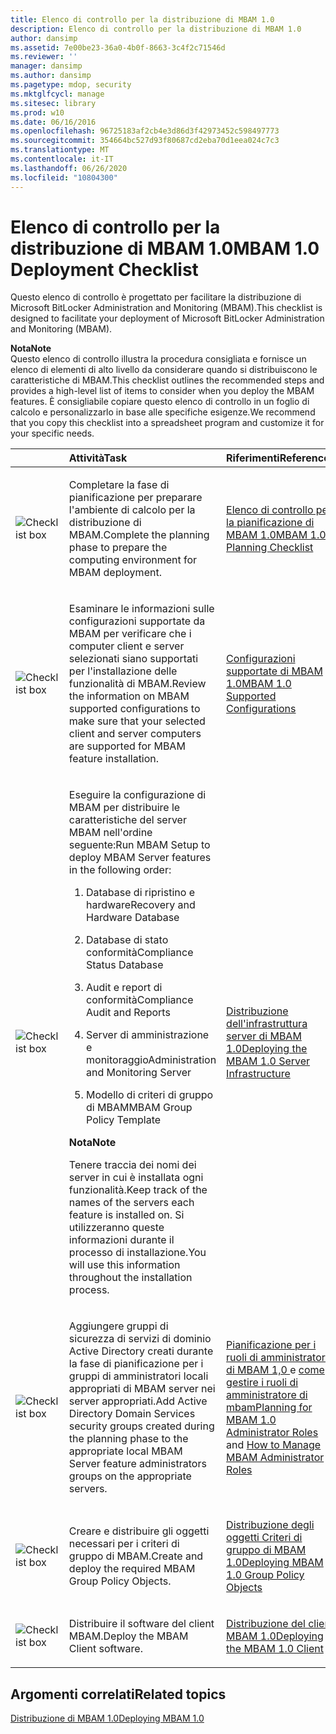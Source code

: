 ```yaml
---
title: Elenco di controllo per la distribuzione di MBAM 1.0
description: Elenco di controllo per la distribuzione di MBAM 1.0
author: dansimp
ms.assetid: 7e00be23-36a0-4b0f-8663-3c4f2c71546d
ms.reviewer: ''
manager: dansimp
ms.author: dansimp
ms.pagetype: mdop, security
ms.mktglfcycl: manage
ms.sitesec: library
ms.prod: w10
ms.date: 06/16/2016
ms.openlocfilehash: 96725183af2cb4e3d86d3f42973452c598497773
ms.sourcegitcommit: 354664bc527d93f80687cd2eba70d1eea024c7c3
ms.translationtype: MT
ms.contentlocale: it-IT
ms.lasthandoff: 06/26/2020
ms.locfileid: "10804300"
---
```

# <span data-ttu-id="86b6f-103">Elenco di controllo per la distribuzione di MBAM 1.0</span><span class="sxs-lookup"><span data-stu-id="86b6f-103">MBAM 1.0 Deployment Checklist</span></span>


<span data-ttu-id="86b6f-104">Questo elenco di controllo è progettato per facilitare la distribuzione di Microsoft BitLocker Administration and Monitoring (MBAM).</span><span class="sxs-lookup"><span data-stu-id="86b6f-104">This checklist is designed to facilitate your deployment of Microsoft BitLocker Administration and Monitoring (MBAM).</span></span>

**<span data-ttu-id="86b6f-105">Nota</span><span class="sxs-lookup"><span data-stu-id="86b6f-105">Note</span></span>**  
<span data-ttu-id="86b6f-106">Questo elenco di controllo illustra la procedura consigliata e fornisce un elenco di elementi di alto livello da considerare quando si distribuiscono le caratteristiche di MBAM.</span><span class="sxs-lookup"><span data-stu-id="86b6f-106">This checklist outlines the recommended steps and provides a high-level list of items to consider when you deploy the MBAM features.</span></span> <span data-ttu-id="86b6f-107">È consigliabile copiare questo elenco di controllo in un foglio di calcolo e personalizzarlo in base alle specifiche esigenze.</span><span class="sxs-lookup"><span data-stu-id="86b6f-107">We recommend that you copy this checklist into a spreadsheet program and customize it for your specific needs.</span></span>



<table>
<colgroup>
<col width="25%" />
<col width="25%" />
<col width="25%" />
<col width="25%" />
</colgroup>
<thead>
<tr class="header">
<th align="left"></th>
<th align="left"><span data-ttu-id="86b6f-108">Attività</span><span class="sxs-lookup"><span data-stu-id="86b6f-108">Task</span></span></th>
<th align="left"><span data-ttu-id="86b6f-109">Riferimenti</span><span class="sxs-lookup"><span data-stu-id="86b6f-109">References</span></span></th>
<th align="left"><span data-ttu-id="86b6f-110">Note</span><span class="sxs-lookup"><span data-stu-id="86b6f-110">Notes</span></span></th>
</tr>
</thead>
<tbody>
<tr class="odd">
<td align="left"><img src="images/checklistbox.gif" alt="Checklist box" /></td>
<td align="left"><p><span data-ttu-id="86b6f-111">Completare la fase di pianificazione per preparare l'ambiente di calcolo per la distribuzione di MBAM.</span><span class="sxs-lookup"><span data-stu-id="86b6f-111">Complete the planning phase to prepare the computing environment for MBAM deployment.</span></span></p></td>
<td align="left"><p><a href="mbam-10-planning-checklist.md" data-raw-source="[MBAM 1.0 Planning Checklist](mbam-10-planning-checklist.md)"><span data-ttu-id="86b6f-112">Elenco di controllo per la pianificazione di MBAM 1.0</span><span class="sxs-lookup"><span data-stu-id="86b6f-112">MBAM 1.0 Planning Checklist</span></span></a></p></td>
<td align="left"><p></p></td>
</tr>
<tr class="even">
<td align="left"><img src="images/checklistbox.gif" alt="Checklist box" /></td>
<td align="left"><p><span data-ttu-id="86b6f-113">Esaminare le informazioni sulle configurazioni supportate da MBAM per verificare che i computer client e server selezionati siano supportati per l'installazione delle funzionalità di MBAM.</span><span class="sxs-lookup"><span data-stu-id="86b6f-113">Review the information on MBAM supported configurations to make sure that your selected client and server computers are supported for MBAM feature installation.</span></span></p></td>
<td align="left"><p><a href="mbam-10-supported-configurations.md" data-raw-source="[MBAM 1.0 Supported Configurations](mbam-10-supported-configurations.md)"><span data-ttu-id="86b6f-114">Configurazioni supportate di MBAM 1.0</span><span class="sxs-lookup"><span data-stu-id="86b6f-114">MBAM 1.0 Supported Configurations</span></span></a></p></td>
<td align="left"><p></p></td>
</tr>
<tr class="odd">
<td align="left"><img src="images/checklistbox.gif" alt="Checklist box" /></td>
<td align="left"><p><span data-ttu-id="86b6f-115">Eseguire la configurazione di MBAM per distribuire le caratteristiche del server MBAM nell'ordine seguente:</span><span class="sxs-lookup"><span data-stu-id="86b6f-115">Run MBAM Setup to deploy MBAM Server features in the following order:</span></span></p>
<ol>
<li><p><span data-ttu-id="86b6f-116">Database di ripristino e hardware</span><span class="sxs-lookup"><span data-stu-id="86b6f-116">Recovery and Hardware Database</span></span></p></li>
<li><p><span data-ttu-id="86b6f-117">Database di stato conformità</span><span class="sxs-lookup"><span data-stu-id="86b6f-117">Compliance Status Database</span></span></p></li>
<li><p><span data-ttu-id="86b6f-118">Audit e report di conformità</span><span class="sxs-lookup"><span data-stu-id="86b6f-118">Compliance Audit and Reports</span></span></p></li>
<li><p><span data-ttu-id="86b6f-119">Server di amministrazione e monitoraggio</span><span class="sxs-lookup"><span data-stu-id="86b6f-119">Administration and Monitoring Server</span></span></p></li>
<li><p><span data-ttu-id="86b6f-120">Modello di criteri di gruppo di MBAM</span><span class="sxs-lookup"><span data-stu-id="86b6f-120">MBAM Group Policy Template</span></span></p></li>
</ol>
<div class="alert">
<strong><span data-ttu-id="86b6f-121">Nota</span><span class="sxs-lookup"><span data-stu-id="86b6f-121">Note</span></span></strong><br/><p><span data-ttu-id="86b6f-122">Tenere traccia dei nomi dei server in cui è installata ogni funzionalità.</span><span class="sxs-lookup"><span data-stu-id="86b6f-122">Keep track of the names of the servers each feature is installed on.</span></span> <span data-ttu-id="86b6f-123">Si utilizzeranno queste informazioni durante il processo di installazione.</span><span class="sxs-lookup"><span data-stu-id="86b6f-123">You will use this information throughout the installation process.</span></span></p>
</div>
<div>

</div></td>
<td align="left"><p><a href="deploying-the-mbam-10-server-infrastructure.md" data-raw-source="[Deploying the MBAM 1.0 Server Infrastructure](deploying-the-mbam-10-server-infrastructure.md)"><span data-ttu-id="86b6f-124">Distribuzione dell'infrastruttura server di MBAM 1.0</span><span class="sxs-lookup"><span data-stu-id="86b6f-124">Deploying the MBAM 1.0 Server Infrastructure</span></span></a></p></td>
<td align="left"><p></p></td>
</tr>
<tr class="even">
<td align="left"><img src="images/checklistbox.gif" alt="Checklist box" /></td>
<td align="left"><p><span data-ttu-id="86b6f-125">Aggiungere gruppi di sicurezza di servizi di dominio Active Directory creati durante la fase di pianificazione per i gruppi di amministratori locali appropriati di MBAM server nei server appropriati.</span><span class="sxs-lookup"><span data-stu-id="86b6f-125">Add Active Directory Domain Services security groups created during the planning phase to the appropriate local MBAM Server feature administrators groups on the appropriate servers.</span></span></p></td>
<td align="left"><p><a href="planning-for-mbam-10-administrator-roles.md" data-raw-source="[Planning for MBAM 1.0 Administrator Roles](planning-for-mbam-10-administrator-roles.md)"><span data-ttu-id="86b6f-126">Pianificazione per i ruoli di amministratore di MBAM 1,0 </a> e <a href="how-to-manage-mbam-administrator-roles-mbam-1.md" data-raw-source="[How to Manage MBAM Administrator Roles](how-to-manage-mbam-administrator-roles-mbam-1.md)"> come gestire i ruoli di amministratore di mbam</span><span class="sxs-lookup"><span data-stu-id="86b6f-126">Planning for MBAM 1.0 Administrator Roles</a> and <a href="how-to-manage-mbam-administrator-roles-mbam-1.md" data-raw-source="[How to Manage MBAM Administrator Roles](how-to-manage-mbam-administrator-roles-mbam-1.md)">How to Manage MBAM Administrator Roles</span></span></a></p></td>
<td align="left"><p></p></td>
</tr>
<tr class="odd">
<td align="left"><img src="images/checklistbox.gif" alt="Checklist box" /></td>
<td align="left"><p><span data-ttu-id="86b6f-127">Creare e distribuire gli oggetti necessari per i criteri di gruppo di MBAM.</span><span class="sxs-lookup"><span data-stu-id="86b6f-127">Create and deploy the required MBAM Group Policy Objects.</span></span></p></td>
<td align="left"><p><a href="deploying-mbam-10-group-policy-objects.md" data-raw-source="[Deploying MBAM 1.0 Group Policy Objects](deploying-mbam-10-group-policy-objects.md)"><span data-ttu-id="86b6f-128">Distribuzione degli oggetti Criteri di gruppo di MBAM 1.0</span><span class="sxs-lookup"><span data-stu-id="86b6f-128">Deploying MBAM 1.0 Group Policy Objects</span></span></a></p></td>
<td align="left"><p></p></td>
</tr>
<tr class="even">
<td align="left"><img src="images/checklistbox.gif" alt="Checklist box" /></td>
<td align="left"><p><span data-ttu-id="86b6f-129">Distribuire il software del client MBAM.</span><span class="sxs-lookup"><span data-stu-id="86b6f-129">Deploy the MBAM Client software.</span></span></p></td>
<td align="left"><p><a href="deploying-the-mbam-10-client.md" data-raw-source="[Deploying the MBAM 1.0 Client](deploying-the-mbam-10-client.md)"><span data-ttu-id="86b6f-130">Distribuzione del client MBAM 1.0</span><span class="sxs-lookup"><span data-stu-id="86b6f-130">Deploying the MBAM 1.0 Client</span></span></a></p></td>
<td align="left"><p></p></td>
</tr>
</tbody>
</table>



## <span data-ttu-id="86b6f-131">Argomenti correlati</span><span class="sxs-lookup"><span data-stu-id="86b6f-131">Related topics</span></span>


[<span data-ttu-id="86b6f-132">Distribuzione di MBAM 1.0</span><span class="sxs-lookup"><span data-stu-id="86b6f-132">Deploying MBAM 1.0</span></span>](deploying-mbam-10.md)









